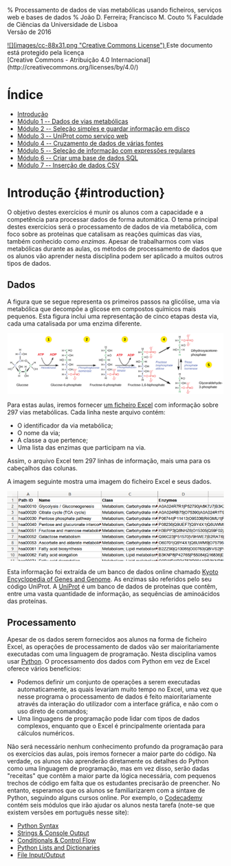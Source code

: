 % Processamento de dados de vias metabólicas usando ficheiros, serviços web e bases de dados
% João D. Ferreira; Francisco M. Couto
% Faculdade de Ciências da Universidade de Lisboa<br>Versão de 2016

<div id="license">
<a rel="license" href="http://creativecommons.org/licenses/by/4.0/">
![](images/cc-88x31.png "Creative Commons License")
</a>
Este documento está protegido pela licença<br>
[Creative Commons - Atribuição 4.0 Internacional](http://creativecommons.org/licenses/by/4.0/)
</div>

# Índice

- [Introdução](#introduction)
- [Módulo 1 -- Dados de vias metabólicas](#module1)
- [Módulo 2 -- Seleção simples e guardar informação em disco](#module2)
- [Módulo 3 -- UniProt como serviço web](#module3)
- [Módulo 4 -- Cruzamento de dados de várias fontes](#module4)
- [Módulo 5 -- Seleção de informação com expressões regulares](#module5)
- [Módulo 6 -- Criar uma base de dados SQL](#module6)
- [Módulo 7 -- Inserção de dados CSV](#module7)


# Introdução {#introduction}

O objetivo destes exercícios é munir os alunos com a capacidade e a competência para processar dados de forma automática.
O tema principal destes exercícios será o processamento de dados de via metabólica, com foco sobre as proteínas que catalisam as reações químicas das vias, também conhecido como _enzimas_.
Apesar de trabalharmos com vias metabólicas durante as aulas, os métodos de processamento de dados que os alunos vão aprender nesta disciplina podem ser aplicado a muitos outros tipos de dados.

## Dados

A figura que se segue representa os primeiros passos na glicólise, uma via metabólica que decompõe a glicose em compostos químicos mais pequenos.
Esta figura inclui uma representação de cinco etapas desta via, cada uma catalisada por uma enzima diferente.

![Uma via metabólica](images/pathway.png "Exemplo de uma via metabólica")

Para estas aulas, iremos fornecer [um ficheiro Excel](files/metabolic_pathways.xls) com informação sobre 297 vias metabólicas.
Cada linha neste arquivo contém:

- O identificador da via metabólica;
- O nome da via;
- A classe a que pertence;
- Uma lista das enzimas que participam na via.

Assim, o arquivo Excel tem 297 linhas de informação, mais uma para os cabeçalhos das colunas.

A imagem seguinte mostra uma imagem do ficheiro Excel e seus dados.

![Screenshot do ficheiro Excel](images/excel.png "Parte dos dados do ficheiro Excel")

Esta informação foi extraída de um banco de dados online chamado [Kyoto Encyclopedia of Genes and Genome](http://www.genome.jp/kegg/kegg2.html).
As enzimas são referidos pelo seu código UniProt.
A [UniProt](http://www.uniprot.org/) é um banco de dados de proteínas que contêm, entre uma vasta quantidade de informação, as sequências de aminoácidos das proteínas.

## Processamento

Apesar de os dados serem fornecidos aos alunos na forma de ficheiro Excel, as operações de processamento de dados vão ser maioritariamente executadas com uma linguagem de programação.
Nesta disciplina vamos usar [Python](http://www.python.org).
O processamento dos dados com Python em vez de Excel oferece vários benefícios:

- Podemos definir um conjunto de operações a serem executadas automaticamente, as quais levariam muito tempo no Excel, uma vez que nesse programa o processamento de dados é feito maioritariamente através da interação do utilizador com a interface gráfica, e não com o uso direto de comandos;
- Uma linguagens de programação pode lidar com tipos de dados complexos, enquanto que o Excel é principalmente orientada para cálculos numéricos.

Não será necessário nenhum conhecimento profundo da programação para os exercícios das aulas, pois iremos fornecer a maior parte do código.
Na verdade, os alunos não aprenderão diretamente os detalhes do Python como uma linguagem de programação, mas em vez disso, serão dadas "receitas" que contêm a maior parte da lógica necessária, com pequenos trechos de código em falta que os estudantes precisarão de preencher.
No entanto, esperamos que os alunos se familiarizarem com a sintaxe de Python, seguindo alguns cursos online.
Por exemplo, o [Codecademy](https://www.codecademy.com/en/tracks/python) contém seis módulos que irão ajudar os alunos nesta tarefa (note-se que existem versões em português nesse site):

- [Python Syntax](https://www.codecademy.com/courses/introduction-to-python-6WeG3/0/1?curriculum_id=4f89dab3d788890003000096)
- [Strings & Console Output](https://www.codecademy.com/courses/python-beginner-sRXwR/0/1?curriculum_id=4f89dab3d788890003000096)
- [Conditionals & Control Flow](https://www.codecademy.com/courses/python-beginner-BxUFN/0/1?curriculum_id=4f89dab3d788890003000096)
- [Python Lists and Dictionaries](https://www.codecademy.com/courses/python-beginner-en-pwmb1/0/1?curriculum_id=4f89dab3d788890003000096)
- [File Input/Output](https://www.codecademy.com/courses/python-intermediate-en-OGNHh/0/1?curriculum_id=4f89dab3d788890003000096)
